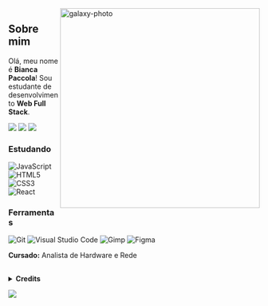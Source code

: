 
<img align="right" alt="galaxy-photo" height="400" src="https://user-images.githubusercontent.com/102427205/169156868-69c872c6-d979-4ce2-a08e-1eac1b18fac9.jpg">

## Sobre mim

Olá, meu nome é **Bianca Paccola**! Sou estudante de desenvolvimento **Web Full Stack**.

<a href="https://instagram.com/biancapaccola" target="_blank"><img src="https://img.shields.io/badge/-Instagram-%23E4405F?style=for-the-badge&logo=instagram&logoColor=white" target="_blank"></a>
<a href="https://www.linkedin.com/in/bianca-paccola-34a47b164" target="_blank"><img src="https://img.shields.io/badge/-LinkedIn-%230077B5?style=for-the-badge&logo=linkedin&logoColor=white" target="_blank"></a>
<a href="mailto:bianca.paccola@gmail.com"> <img src="https://img.shields.io/badge/Gmail-D14836?style=for-the-badge&logo=gmail&logoColor=white"></a>


### Estudando ###

![JavaScript](https://img.shields.io/badge/JavaScript-323330?style=for-the-badge&logo=javascript&logoColor=F7DF1E)
![HTML5](https://img.shields.io/badge/HTML5-E34F26?style=for-the-badge&logo=html5&logoColor=white)
![CSS3](https://img.shields.io/badge/CSS3-1572B6?style=for-the-badge&logo=css3&logoColor=white)
![React](https://img.shields.io/badge/React-20232A?style=for-the-badge&logo=react&logoColor=61DAFB)



### Ferramentas ###

![Git](https://img.shields.io/badge/GIT-E44C30?style=for-the-badge&logo=git&logoColor=white)
![Visual Studio Code](https://img.shields.io/badge/Visual_Studio_Code-0078D4?style=for-the-badge&logo=visual%20studio%20code&logoColor=white)
![Gimp](	https://img.shields.io/badge/gimp-5C5543?style=for-the-badge&logo=gimp&logoColor=white)
![Figma](	https://img.shields.io/badge/Figma-F24E1E?style=for-the-badge&logo=figma&logoColor=white)


**Cursado:**
Analista de Hardware e Rede
##

<details align="left">
  <summary><b>Credits</b></summary> 
  - Badges<a href="https://dev.to/envoy_/150-badges-for-github-pnk"> Vedant Chainani</a><br>
  - Badges<a href="https://shields.io/"> Shields IO<a/><br>
   - Inspiração<a href="https://github.com/elidianaandrade"> Elidiana Andrade</a>
</details>

  ![](https://komarev.com/ghpvc/?username=your-github-BiancaPaccola&color=green)
